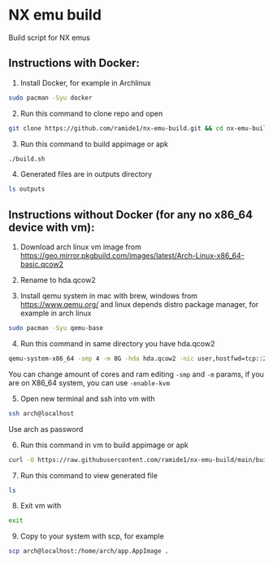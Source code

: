 # NX emu build
Build script for NX emus

## Instructions with Docker:
1) Install Docker, for example in Archlinux
```bash
sudo pacman -Syu docker
```

2) Run this command to clone repo and open
```bash
git clone https://github.com/ramide1/nx-emu-build.git && cd nx-emu-build
```

3) Run this command to build appimage or apk
```bash
./build.sh
```

4) Generated files are in outputs directory
```bash
ls outputs
```

## Instructions without Docker (for any no x86_64 device with vm):
1) Download arch linux vm image from https://geo.mirror.pkgbuild.com/images/latest/Arch-Linux-x86_64-basic.qcow2

2) Rename to hda.qcow2

3) Install qemu system in mac with brew, windows from https://www.qemu.org/ and linux depends distro package manager, for example in arch linux
```bash
sudo pacman -Syu qemu-base
```

4) Run this command in same directory you have hda.qcow2
```bash
qemu-system-x86_64 -smp 4 -m 8G -hda hda.qcow2 -nic user,hostfwd=tcp::22-:22 -nographic
```
You can change amount of cores and ram editing `-smp` and `-m` params, if you are on X86_64 system, you can use `-enable-kvm`

5) Open new terminal and ssh into vm with
```bash
ssh arch@localhost
```
Use arch as password

6) Run this command in vm to build appimage or apk
```bash
curl -O https://raw.githubusercontent.com/ramide1/nx-emu-build/main/build_no_docker.sh && ./build_no_docker.sh
```

7) Run this command to view generated file
```bash
ls
```

8) Exit vm with
```bash
exit
```

9) Copy to your system with scp, for example
```bash
scp arch@localhost:/home/arch/app.AppImage .
```